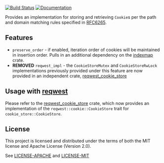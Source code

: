 [![Build Status](https://travis-ci.org/pfernie/cookie_store.svg?branch=master)](https://travis-ci.org/pfernie/cookie_store)
[![Documentation](https://docs.rs/cookie_store/badge.svg)](https://docs.rs/cookie_store)

Provides an implementation for storing and retrieving `Cookie`s per the path and domain matching 
rules specified in [RFC6265](http://tools.ietf.org/html/rfc6265).

## Features

* `preserve_order` - if enabled, iteration order of cookies will be maintained in insertion order. Pulls in an additional dependency on the [indexmap](https://crates.io/crates/indexmap) crate.
* **REMOVED** `reqwest_impl` - the `CookieStoreMutex` and `CookieStoreRwLock` implementations previously provided under this feature are now provided in an independent crate, [reqwest_cookie_store](https://crates.io/crates/reqwest_cookie_store)

## Usage with [reqwest](https://crates.io/crates/reqwest)

Please refer to the [reqwest_cookie_store](https://crates.io/crates/reqwest_cookie_store) crate, which now provides an implementation of the `reqwest::cookie::CookieStore` trait for `cookie_store::CookieStore`.

## License
This project is licensed and distributed under the terms of both the MIT license and Apache License (Version 2.0).

See [LICENSE-APACHE](LICENSE-APACHE) and [LICENSE-MIT](LICENSE-MIT)
